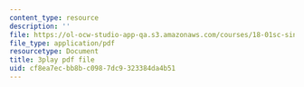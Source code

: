 ```yaml
---
content_type: resource
description: ''
file: https://ol-ocw-studio-app-qa.s3.amazonaws.com/courses/18-01sc-single-variable-calculus-fall-2010/cf8ea7ecbb8bc0987dc9323384da4b51_wOHrNt9ScYs.pdf
file_type: application/pdf
resourcetype: Document
title: 3play pdf file
uid: cf8ea7ec-bb8b-c098-7dc9-323384da4b51
---
```

